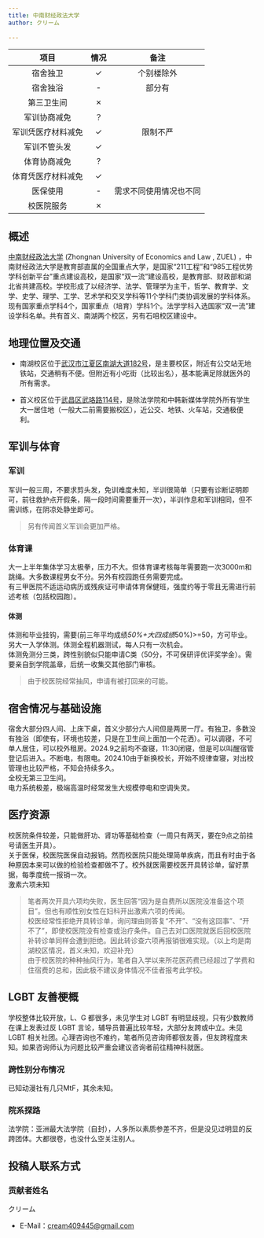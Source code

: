```yaml
---
title: 中南财经政法大学
author: クリーム
  
---
```


|        项目        | 情况 |     备注     |
| :----------------: | :--: | :----------: |
|      宿舍独卫      |  ✓  |  个别楼除外  |
|      宿舍独浴      |  -   |     部分有      |
|     第三卫生间     |  ✗   |                  |
|    军训协商减免    |  ？   |                |
| 军训凭医疗材料减免 |  ✓  |  限制不严    |
|    军训不管头发    |  ✓  |                 |
|    体育协商减免    |  ?   |              |
| 体育凭医疗材料减免 |  ✓   |              |
|      医保使用      |  -   |需求不同使用情况也不同 |
|     校医院服务     |  ✗   |              |

## 概述

[中南财经政法大学](http://www.zuel.edu.cn/) (Zhongnan University of Economics and Law , ZUEL) ，中南财经政法大学是教育部直属的全国重点大学，是国家“211工程”和“985工程优势学科创新平台”重点建设高校，是国家“双一流”建设高校，是教育部、财政部和湖北省共建高校。学校形成了以经济学、法学、管理学为主干，哲学、教育学、文学、史学、理学、工学、艺术学和交叉学科等11个学科门类协调发展的学科体系。现有国家重点学科4个，国家重点（培育）学科1个。法学学科入选国家“双一流”建设学科名单。共有首义、南湖两个校区，另有石咀校区建设中。

## 地理位置及交通

- 南湖校区位于[武汉市江夏区南湖大道182号](https://surl.amap.com/5oRMT1u018ftZ0)，是主要校区，附近有公交站无地铁站，交通稍有不便。但附近有小吃街（比较出名），基本能满足除就医外的所有需求。

- 首义校区位于[武昌区武珞路114号](https://surl.amap.com/5rirLF2ohge6)，是除法学院和中韩新媒体学院外所有学生大一居住地（一般大二前需要搬校区），近公交、地铁、火车站，交通极便利。

## 军训与体育

### 军训

军训一般三周，不要求剪头发，免训难度未知，半训很简单（只要有诊断证明即可，前往救护点开假条，隔一段时间需要重开一次），半训作息和军训相同，但不需训练，在阴凉处静坐即可。
>另有传闻首义军训会更加严格。

### 体育课

大一上半年集体学习太极拳，压力不大。但体育课考核每年需要跑一次3000m和跳绳。大多数课程男女不分。另外有校园跑任务需要完成。\
有三甲医院不适运动病历或残疾证可申请体育保健班，强度约等于零且无需进行前述考核（包括校园跑）。

#### 体测

体测和毕业挂钩，需要(前三年平均成绩*50%+大四成绩*50%)>=50，方可毕业。另大一入学体测。体测全程机器测试，每人只有一次机会。\
体测免测分三类，跨性别貌似只能申请C类（50分，不可保研评优评奖学金）。需要亲自到学院盖章，后统一收集交其他部门审核。
>由于校医院经常抽风，申请有被打回来的可能。

## 宿舍情况与基础设施

宿舍大部分四人间、上床下桌，首义少部分六人间但是两房一厅。有独卫，多数没有独浴（即使有，环境也较差，只是在卫生间上面加一个花洒）。可以调寝，不可单人居住，可以校外租房。2024.9之前均不查寝，11:30闭寝，但是可以叫醒宿管登记后进入。不断电，有限电。2024.10由于新换校长，开始不规律查寝，对出校管理也比较严格，不知会持续多久。\
全校无第三卫生间。\
电力系统极差，极端高温时经常发生大规模停电和空调失灵。

## 医疗资源

校医院条件较差，只能做肝功、肾功等基础检查（一周只有两天，要在9点之前挂号请医生开具）。\
关于医保，校医院医保自动报销。然而校医院只能处理简单疾病，而且有时由于各种原因本来可以做的检验检查都做不了。校外就医需要校医开具转诊单，留好票据，每季度统一报销一次。\
激素六项未知
> 笔者两次开具六项均失败，医生回答“因为是自费所以医院没准备这个项目”。但也有顺性别女性在妇科开出激素六项的传闻。\
> 校医经常性拒绝开具转诊单，询问理由则答复“不开”、“没有这回事”、“开不了”，即使校医院没有检查或治疗条件。自己去对口医院就医后回校医院补转诊单同样会遭到拒绝。因此转诊查六项再报销很难实现。（以上均是南湖校区情况，首义未知，欢迎补充）\
> 由于校医院的种种抽风行为，笔者自入学以来所花医药费已经超过了学费和住宿费的总和，因此极不建议身体情况不佳者报考此学校。

## LGBT 友善梗概

学校整体比较开放，L、G 都很多，未见学生对 LGBT 有明显歧视，只有少数教师在课上发表过反 LGBT 言论，辅导员普遍比较年轻，大部分友跨或中立。未见 LGBT 相关社团。心理咨询也不难约，笔者所见咨询师都很友善，但友跨程度未知。如果咨询师认为问题比较严重会建议咨询者前往精神科就医。

### 跨性别分布情况

已知动漫社有几只MtF，其余未知。

### 院系探路

法学院：亚洲最大法学院（自封），人多所以素质参差不齐，但是没见过明显的反跨团体。大都很卷，也没什么空关注别人。

## 投稿人联系方式

### 贡献者姓名

クリーム

- E-Mail：<cream409445@gmail.com>
